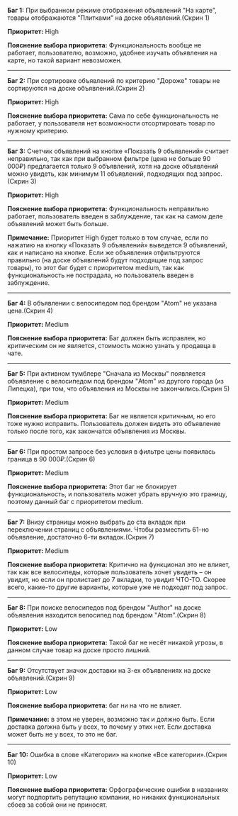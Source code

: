 **Баг 1:** При выбранном режиме отображения объявлений "На карте", товары отображаются "Плитками" на доске объявлений.(Скрин 1)

**Приоритет:** High

**Пояснение выбора приоритета:** Функциональность вообще не работает, пользователю, возможно, удобнее изучать объявления на карте, но такой вариант невозможен.

---

**Баг 2:** При сортировке объявлений по критерию "Дороже" товары не сортируются на доске объявлений.(Скрин 2)

**Приоритет:** High

**Пояснение выбора приоритета:** Сама по себе функциональность не работает, у пользователя нет возможности отсортировать товар по нужному критерию.

---

**Баг 3:** Счетчик объявлений на кнопке «Показать 9 объявлений» считает неправильно, так как при выбранном фильтре (цена не больше 90 000₽) предлагается только 9 объявлений, хотя на доске объявлений можно увидеть, как минимум 11 объявлений, подходящих под запрос.(Скрин 3)

**Приоритет:** High

**Пояснение выбора приоритета:** Функциональность неправильно работает, пользователь введен в заблуждение, так как на самом деле объявлений может быть больше.

**Примечание:** Приоритет High будет только в том случае, если по нажатию на кнопку «Показать 9 объявлений» выведется 9 объявлений, как и написано на кнопке. Если же объявления отфильтруются правильно (на доске объявлений будут подходящие под запрос товары), то этот баг будет с приоритетом medium, так как функциональность не пострадала, но пользователь введен в заблуждение.

---

**Баг 4:** В объявлении с велосипедом под брендом "Atom" не указана цена.(Скрин 4)

**Приоритет:** Medium

**Пояснение выбора приоритета:** Баг должен быть исправлен, но критическим он не является, стоимость можно узнать у продавца в чате.

---

**Баг 5:** При активном тумблере "Сначала из Москвы" появляется объявление с велосипедом под брендом "Atom" из другого города (из Липецка), при том, что объявления из Москвы не закончились.(Скрин 5)

**Приоритет:** Medium

**Пояснение выбора приоритета:** Баг не является критичным, но его тоже нужно исправить. Пользователь должен видеть это объявление только после того, как закончатся объявления из Москвы.

---

**Баг 6:** При простом запросе без условия в фильтре цены появилась граница в 90 000₽.(Скрин 6)

 **Приоритет:** Medium
 
**Пояснение выбора приоритета:** Этот баг не блокирует функциональность, и пользователь может убрать вручную это границу, поэтому данный баг с приоритетом medium.

---
 **Баг 7:** Внизу страницы можно выбрать до ста вкладок при переключении страниц с объявлениями. Чтобы разместить 61-но объявление, достаточно 6-ти вкладок.(Скрин 7)
 
**Приоритет:** Medium

**Пояснение выбора приоритета:** Критично на функционал это не влияет, так как все велосипеды, которые пользователь хочет увидеть – он увидит, но если он пролистает до 7 вкладки, то увидит ЧТО-ТО. Скорее всего, какие-то другие варианты, которые уже не подходят под запрос.

---
 **Баг 8:** При поиске велосипедов под брендом "Author" на доске объявления находится велосипед под брендом "Atom".(Скрин 8)

 **Приоритет:** Low
 
 **Пояснение выбора приоритета:** Такой баг не несёт никакой угрозы, в данном случае товар на доске просто лишний.

---

**Баг 9:** Отсутствует значок доставки на 3-ех объявлениях на доске объявлений.(Скрин 9)

**Приоритет:** Low

 **Пояснение выбора приоритета:** баг ни на что не влияет.
 
 **Примечание:** в этом не уверен, возможно так и должно быть. Если доставка должна быть у всех, то почему у этих нет. Если доставка может быть не у всех, то это не баг.

---

 **Баг 10:** Ошибка в слове «Категории» на кнопке «Все категории».(Скрин 10)
 
 **Приоритет:** Low
 
**Пояснение выбора приоритета:** Орфографические ошибки в названиях могут подпортить репутацию компании, но никаких функциональных сбоев за собой они не приносят.
